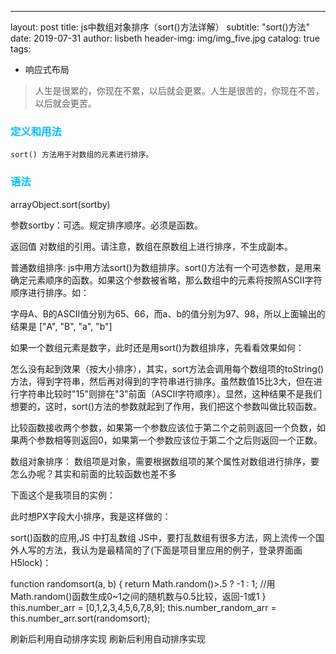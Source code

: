 ---
layout:     post
title:      js中数组对象排序（sort()方法详解）
subtitle:    "sort()方法"
date:       2019-07-31
author:     lisbeth
header-img: img/img_five.jpg
catalog: true
tags:
- 响应式布局
> 人生是很累的，你现在不累，以后就会更累。人生是很苦的，你现在不苦，以后就会更苦。

 ### <font color="deepskyblue">定义和用法</font>
 
    sort() 方法用于对数组的元素进行排序。

 ### <font color="deepskyblue">语法</font>
 
   arrayObject.sort(sortby)

  参数sortby：可选。规定排序顺序。必须是函数。

  返回值
  对数组的引用。请注意，数组在原数组上进行排序，不生成副本。

 
普通数组排序:
   js中用方法sort()为数组排序。sort()方法有一个可选参数，是用来确定元素顺序的函数。如果这个参数被省略，那么数组中的元素将按照ASCII字符顺序进行排序。如：

字母A、B的ASCII值分别为65、66，而a、b的值分别为97、98，所以上面输出的结果是 ["A", "B", "a", "b"] 

如果一个数组元素是数字，此时还是用sort()为数组排序，先看看效果如何：



怎么没有起到效果（按大小排序），其实，sort方法会调用每个数组项的toString()方法，得到字符串，然后再对得到的字符串进行排序。虽然数值15比3大，但在进行字符串比较时"15"则排在"3"前面（ASCII字符顺序）。显然，这种结果不是我们想要的，这时，sort()方法的参数就起到了作用，我们把这个参数叫做比较函数。



比较函数接收两个参数，如果第一个参数应该位于第二个之前则返回一个负数，如果两个参数相等则返回0，如果第一个参数应该位于第二个之后则返回一个正数。

 数组对象排序：
  数组项是对象，需要根据数组项的某个属性对数组进行排序，要怎么办呢？其实和前面的比较函数也差不多

下面这个是我项目的实例：



此时想PX字段大小排序，我是这样做的：





sort()函数的应用,JS 中打乱数组
JS中，要打乱数组有很多方法，网上流传一个国外人写的方法，我认为是最精简的了(下面是项目里应用的例子，登录界面画H5lock)：

function randomsort(a, b) {
return Math.random()>.5 ? -1 : 1;  //用Math.random()函数生成0~1之间的随机数与0.5比较，返回-1或1
}
this.number_arr = [0,1,2,3,4,5,6,7,8,9];
this.number_random_arr = this.number_arr.sort(randomsort);



 刷新后利用自动排序实现      刷新后利用自动排序实现
